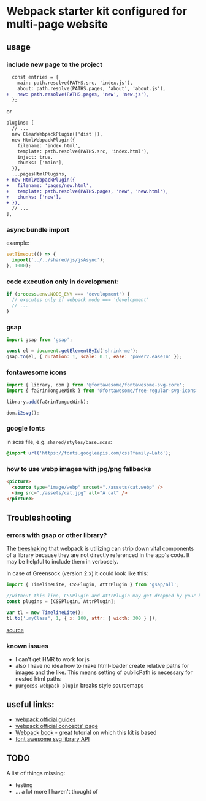 # Webpack starter kit configured for multi-page website

## usage

### include new page to the project

```diff
  const entries = {
    main: path.resolve(PATHS.src, 'index.js'),
    about: path.resolve(PATHS.pages, 'about', 'about.js'),
+   new: path.resolve(PATHS.pages, 'new', 'new.js'),
  };
```

or

```diff
plugins: [
  // ...
  new CleanWebpackPlugin(['dist']),
  new HtmlWebpackPlugin({
    filename: 'index.html',
    template: path.resolve(PATHS.src, 'index.html'),
    inject: true,
    chunks: ['main'],
  }),
  ...pagesHtmlPlugins,
+ new HtmlWebpackPlugin({
+   filename: 'pages/new.html',
+   template: path.resolve(PATHS.pages, 'new', 'new.html'),
+   chunks: ['new'],
+ }),
  // ...
],
```

### async bundle import

example:

```js
setTimeout(() => {
  import('../../shared/js/jsAsync');
}, 1000);
```

### code execution only in development:

```js
if (process.env.NODE_ENV === 'development') {
  // executes only if webpack mode === 'development'
  // ...
}
```

### gsap

```js
import gsap from 'gsap';

const el = document.getElementById('shrink-me');
gsap.to(el, { duration: 1, scale: 0.1, ease: 'power2.easeIn' });
```

### fontawesome icons

```js
import { library, dom } from '@fortawesome/fontawesome-svg-core';
import { faGrinTongueWink } from '@fortawesome/free-regular-svg-icons';

library.add(faGrinTongueWink);

dom.i2svg();
```

### google fonts

in scss file, e.g. `shared/styles/base.scss`:

```scss
@import url('https://fonts.googleapis.com/css?family=Lato');
```

### how to use webp images with jpg/png fallbacks

```html
<picture>
  <source type="image/webp" srcset="./assets/cat.webp" />
  <img src="./assets/cat.jpg" alt="A cat" />
</picture>
```

## Troubleshooting

### errors with gsap or other library?

The [treeshaking](https://webpack.js.org/guides/tree-shaking/) that webpack is utilizing can strip down vital components of a library because they are not directly referenced in the app's code. It may be helpful to include them in verbosely.

In case of Greensock (version 2.x) it could look like this:

```js
import { TimelineLite, CSSPlugin, AttrPlugin } from 'gsap/all';

//without this line, CSSPlugin and AttrPlugin may get dropped by your bundler...
const plugins = [CSSPlugin, AttrPlugin];

var tl = new TimelineLite();
tl.to('.myClass', 1, { x: 100, attr: { width: 300 } });
```

[source](https://greensock.com/docs/NPMUsage)

### known issues
- I can't get HMR to work for js
- also I have no idea how to make html-loader create relative paths for images and the like. This means setting of publicPath is necessary for nested html paths
- `purgecss-webpack-plugin` breaks style sourcemaps

## useful links:

- [webpack official guides](https://webpack.js.org/guides/)
- [webpack official concepts' page](https://webpack.js.org/concepts/)
- [Webpack book](https://survivejs.com/webpack/developing/getting-started/) - great tutorial on which this kit is based
- [font awesome svg library API](https://fontawesome.com/how-to-use/with-the-api/setup/getting-started)

## TODO

A list of things missing:

- testing
- ... a lot more I haven't thought of
